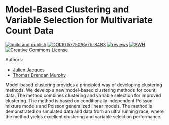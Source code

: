 
# Model-Based Clustering and Variable Selection for Multivariate Count Data

[![build and publish](https://github.com/computorg/published-202507-jacques-count-data/actions/workflows/build.yml/badge.svg)](https://github.com/computorg/published-202507-jacques-count-data/actions/workflows/build.yml)
[![DOI:10.57750/6v7b-8483](https://img.shields.io/badge/DOI-10.57750/6v7b--8483-034E79.svg)](https://doi.org/10.57750/6v7b-8483)
[![reviews](https://img.shields.io/badge/review-report-blue)](https://github.com/computorg/published-202507-jacques-count-data/issues?q=is%3Aopen+is%3Aissue+label%3Areview)
[![SWH](https://archive.softwareheritage.org/badge/origin/https://github.com/computorg/published-202507-jacques-count-data/)](https://archive.softwareheritage.org/browse/origin/?origin_url=https://github.com/computorg/published-202507-jacques-count-data)
[![Creative Commons License](https://i.creativecommons.org/l/by/4.0/80x15.png)](http://creativecommons.org/licenses/by/4.0/)

Authors: 

- [Julien Jacques](https://eric.univ-lyon2.fr/jjacques/)
- [Thomas Brendan Murphy](https://mststats.github.io/author/thomas-brendan-murphy/)

Model-based clustering provides a principled way of developing clustering methods. We develop a new model-based clustering methods for count data. The method combines clustering and variable selection for improved clustering. The method is based on conditionally independent Poisson mixture models and Poisson generalized linear models. The method is demonstrated on simulated data and data from an ultra running race, where the method yields excellent clustering and variable selection performance.
